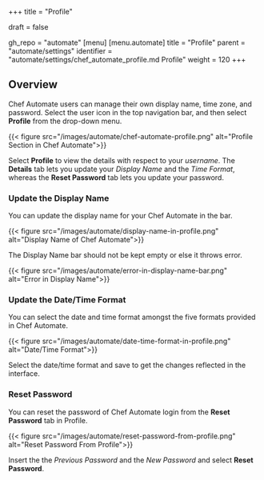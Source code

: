 +++
title = "Profile"

draft = false

gh_repo = "automate"
[menu]
  [menu.automate]
    title = "Profile"
    parent = "automate/settings"
    identifier = "automate/settings/chef_automate_profile.md Profile"
    weight = 120
+++

## Overview

Chef Automate users can manage their own display name, time zone, and password. Select the user icon in the top navigation bar, and then select **Profile** from the drop-down menu.



{{< figure src="/images/automate/chef-automate-profile.png" alt="Profile Section in Chef Automate">}}

Select **Profile** to view the details with respect to your _username_. The **Details** tab lets you update your _Display Name_ and the _Time Format_, whereas the **Reset Password** tab lets you update your password.

### Update the Display Name

You can update the display name for your Chef Automate in the bar.

{{< figure src="/images/automate/display-name-in-profile.png" alt="Display Name of Chef Automate">}}

The Display Name bar should not be kept empty or else it throws error.

{{< figure src="/images/automate/error-in-display-name-bar.png" alt="Error in Display Name">}}

### Update the Date/Time Format

You can select the date and time format amongst the five formats provided in Chef Automate.

{{< figure src="/images/automate/date-time-format-in-profile.png" alt="Date/Time Format">}}

Select the date/time format and save to get the changes reflected in the interface.

### Reset Password

You can reset the password of Chef Automate login from the **Reset Password** tab in Profile.

{{< figure src="/images/automate/reset-password-from-profile.png" alt="Reset Password From Profile">}}

Insert the the _Previous Password_ and the _New Password_ and select **Reset Password**.
